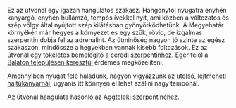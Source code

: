 Ez az útvonal egy igazán hangulatos szakasz. Hangonytól nyugatra enyhén kanyargó, enyhén hullámzó, tempós ívekkel nyit, ami közben a változatos és szép völgy által nyújtott szép kilátásban gyönyörködhetünk. A Megyehatár környékén már hegyes a környezet és egy szűk, rövid, de izgalmas szerpentin dobja fel az adrenalint. Az útminőség nagyon jó szinte az egész szakaszon, mindössze a hegyekben vannak kisebb foltozások. Ez az útvonal egy tökéletes bemelegítő a [ceredi szerpentinhez](#Cered). Eger felől a [Balaton településen keresztül](#Balaton) érdemes megközelíteni.

Amennyiben nyugat felé haladunk, nagyon vigyázzunk az [utolsó, lejtmeneti hajtűkanyarnál](#geo:%C3%89les%20hajt%C5%B1kanyar@48.151346,20.072554/?b=Ez%20egy%20nagyon%20%C3%A9les%20hajt%C5%B1kanyar.%20F%C5%91leg%20nyugatra,%20Zabar%20ir%C3%A1ny%C3%A1ba%20haladva%20igen%20vesz%C3%A9lyes%20lehet,%20ha%20nem%20figyel%C3%BCnk.), ugyanis itt könnyen el lehet szállni nagy tempónál.

Az útvonal hangulata hasonló az [Aggteleki szerpentinéhez](#Aggtelek).
